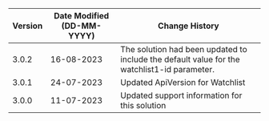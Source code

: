 | **Version** | **Date Modified (DD-MM-YYYY)** | **Change History**                                                                        |
|-------------|--------------------------------|-------------------------------------------------------------------------------------------|
| 3.0.2       | 16-08-2023                     |The solution had been updated to include the default value for the watchlist1-id parameter.|
| 3.0.1       | 24-07-2023                     |Updated ApiVersion for Watchlist                                                           |
| 3.0.0       | 11-07-2023                     |Updated support information for this solution                                              |
